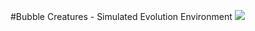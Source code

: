 #Bubble Creatures - Simulated Evolution Environment
<img src="https://media.giphy.com/media/GqHPOCoQ428BW/giphy.gif" />
